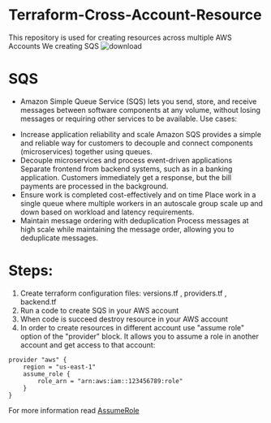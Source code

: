 # Terraform-Cross-Account-Resource
This repository is used for creating resources across multiple AWS Accounts
We creating SQS
![download](https://user-images.githubusercontent.com/85028974/197710253-e69c602c-1706-4360-bc43-705aa113f854.png)

# SQS 
 - Amazon Simple Queue Service (SQS) lets you send, store, and receive messages between software components at any volume, without losing messages or requiring other services to be available.
Use cases: 
* Increase application reliability and scale
Amazon SQS provides a simple and reliable way for customers to decouple and connect components (microservices) together using queues.
* Decouple microservices and process event-driven applications
Separate frontend from backend systems, such as in a banking application. Customers immediately get a response, but the bill payments are processed in the background.
* Ensure work is completed cost-effectively and on time
Place work in a single queue where multiple workers in an autoscale group scale up and down based on workload and latency requirements.
* Maintain message ordering with deduplication
Process messages at high scale while maintaining the message order, allowing you to deduplicate messages.

# Steps:
1. Create terraform configuration  files: versions.tf , providers.tf , backend.tf
2. Run a code to create SQS in your AWS account
3. When code is succeed destroy resource in your AWS account 
4. In order to create resources in different account use "assume role" option of the "provider" block. It allows you to assume a role in another account and get access to that account:
```
provider "aws" {
    region = "us-east-1"
    assume_role {
        role_arn = "arn:aws:iam::123456789:role"
    }
}
```

For more information read [AssumeRole](https://developer.hashicorp.com/terraform/tutorials/aws/aws-assumerole#review-ec2-instance-configuration)


